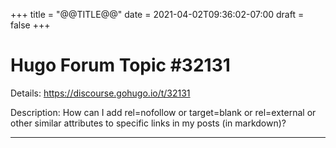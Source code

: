 +++
title = "@@TITLE@@"
date = 2021-04-02T09:36:02-07:00
draft = false
+++
# Hugo Forum Topic #32131

Details: <https://discourse.gohugo.io/t/32131>

Description: How can I add rel=nofollow or target=blank or rel=external or other similar attributes to specific links in my posts (in markdown)?

---
